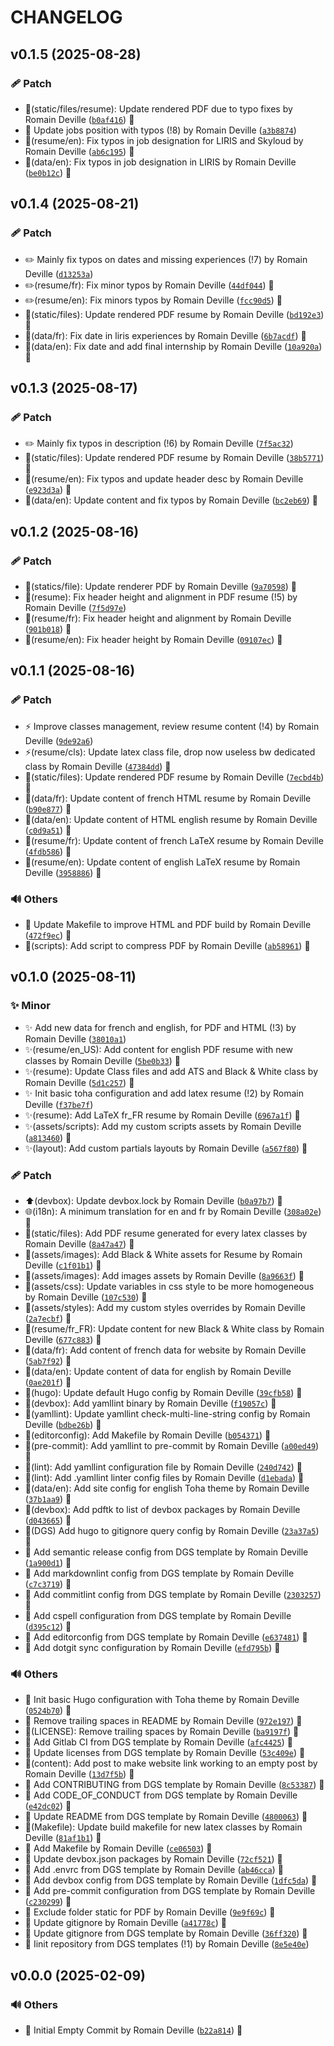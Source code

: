 <!-- markdownlint-disable-file -->
# CHANGELOG

## v0.1.5 (2025-08-28)

### 🩹 Patch

  * 🍱(static/files/resume): Update rendered PDF due to typo fixes by Romain Deville ([`b0af416`](https://framagit.org/rdeville-public/websites/romaindeville-fr/-/commit/b0af416885db54638e075b6d129fd38d863b0578)) 🔏
  * 🔧 Update jobs position with typos (!8) by Romain Deville ([`a3b8874`](https://framagit.org/rdeville-public/websites/romaindeville-fr/-/commit/a3b887428f6efe2a28e1dc17b4e1de4570c15a63))
  * 🔧(resume/en): Fix typos in job designation for LIRIS and Skyloud by Romain Deville ([`ab6c195`](https://framagit.org/rdeville-public/websites/romaindeville-fr/-/commit/ab6c1953a880ab56196eb6ac4fd081feae3894e3)) 🔏
  * 🔧(data/en): Fix typos in job designation in LIRIS by Romain Deville ([`be0b12c`](https://framagit.org/rdeville-public/websites/romaindeville-fr/-/commit/be0b12caee74cd03592af5020acd29cdacddd627)) 🔏

## v0.1.4 (2025-08-21)

### 🩹 Patch

  * ✏️ Mainly fix typos on dates and missing experiences (!7) by Romain Deville ([`d13253a`](https://framagit.org/rdeville-public/websites/romaindeville-fr/-/commit/d13253a8631b20b57f226c78135e94c72bf17dcb))
  * ✏️(resume/fr): Fix minor typos by Romain Deville ([`44df044`](https://framagit.org/rdeville-public/websites/romaindeville-fr/-/commit/44df0449c643a0114f08a81c16df699c0f7d4811)) 🔏
  * ✏️(resume/en): Fix minors typos by Romain Deville ([`fcc90d5`](https://framagit.org/rdeville-public/websites/romaindeville-fr/-/commit/fcc90d5c0ed48d5445c35582f6c6f46912250963)) 🔏
  * 🍱(static/files): Update rendered PDF resume by Romain Deville ([`bd192e3`](https://framagit.org/rdeville-public/websites/romaindeville-fr/-/commit/bd192e37c4458079b8ac987670bfe3e61ef2e76c)) 🔏
  * 🔧(data/fr): Fix date in liris experiences by Romain Deville ([`6b7acdf`](https://framagit.org/rdeville-public/websites/romaindeville-fr/-/commit/6b7acdf5faf7418e7c693d5e68b7161eae5de069)) 🔏
  * 🔧(data/en): Fix date and add final internship by Romain Deville ([`10a920a`](https://framagit.org/rdeville-public/websites/romaindeville-fr/-/commit/10a920acc1fe5109fbf306af0e7696e0ff04be0f)) 🔏

## v0.1.3 (2025-08-17)

### 🩹 Patch

  * ✏️ Mainly fix typos in description (!6) by Romain Deville ([`7f5ac32`](https://framagit.org/rdeville-public/websites/romaindeville-fr/-/commit/7f5ac320f1e6247e2a27a805ffda6ac387ac8b8c))
  * 🍱(static/files): Update rendered PDF resume by Romain Deville ([`38b5771`](https://framagit.org/rdeville-public/websites/romaindeville-fr/-/commit/38b5771858d7b0b3cc8981053db0651370a8549a)) 🔏
  * 🔧(resume/en): Fix typos and update header desc by Romain Deville ([`e923d3a`](https://framagit.org/rdeville-public/websites/romaindeville-fr/-/commit/e923d3a26a38063b4f650bea11b5b02f385d1808)) 🔏
  * 🔧(data/en): Update content and fix typos by Romain Deville ([`bc2eb69`](https://framagit.org/rdeville-public/websites/romaindeville-fr/-/commit/bc2eb69e21f3f3072fa2e066476919a6dbe01827)) 🔏

## v0.1.2 (2025-08-16)

### 🩹 Patch

  * 🍱(statics/file): Update renderer PDF by Romain Deville ([`9a70598`](https://framagit.org/rdeville-public/websites/romaindeville-fr/-/commit/9a7059839ec8175508f5dd39dd8f7625df2f60b0)) 🔏
  * 🔧(resume): Fix header height and alignment in PDF resume (!5) by Romain Deville ([`7f5d97e`](https://framagit.org/rdeville-public/websites/romaindeville-fr/-/commit/7f5d97e018b377d9b586b182b2785cc3232bcddb))
  * 🔧(resume/fr): Fix header height and alignment by Romain Deville ([`901b018`](https://framagit.org/rdeville-public/websites/romaindeville-fr/-/commit/901b018bc9cf6a19e4d2f2d0ded7b9333081ed0e)) 🔏
  * 🔧(resume/en): Fix header height by Romain Deville ([`09107ec`](https://framagit.org/rdeville-public/websites/romaindeville-fr/-/commit/09107ec5506f773164027fbe0f2253e16c5ce5e1)) 🔏

## v0.1.1 (2025-08-16)

### 🩹 Patch

  * ⚡️ Improve classes management, review resume content (!4) by Romain Deville ([`9de92a6`](https://framagit.org/rdeville-public/websites/romaindeville-fr/-/commit/9de92a6b374687ea9b398b06f480751d0cc7d2a6))
  * ⚡️(resume/cls): Update latex class file, drop now useless bw dedicated class by Romain Deville ([`47384dd`](https://framagit.org/rdeville-public/websites/romaindeville-fr/-/commit/47384ddf6e0ba2d270d65d5f9c1766132df5e689)) 🔏
  * 🍱(static/files): Update rendered PDF resume by Romain Deville ([`7ecbd4b`](https://framagit.org/rdeville-public/websites/romaindeville-fr/-/commit/7ecbd4b53fa394cadd9643562aa1e18bac20e51b)) 🔏
  * 🔧(data/fr): Update content of french HTML resume by Romain Deville ([`b90e877`](https://framagit.org/rdeville-public/websites/romaindeville-fr/-/commit/b90e877eac46b87d0900fd2c49e69b180a3d7540)) 🔏
  * 🔧(data/en): Update content of HTML english resume by Romain Deville ([`c0d9a51`](https://framagit.org/rdeville-public/websites/romaindeville-fr/-/commit/c0d9a51d01690bdef796c8d75b9e8cddd05fdc84)) 🔏
  * 🔧(resume/fr): Update content of french LaTeX resume by Romain Deville ([`4fdb586`](https://framagit.org/rdeville-public/websites/romaindeville-fr/-/commit/4fdb586e08d3a38d7bf38a07c7f39262daa53953)) 🔏
  * 🔧(resume/en): Update content of english LaTeX resume by Romain Deville ([`3958886`](https://framagit.org/rdeville-public/websites/romaindeville-fr/-/commit/3958886a432dfb46172778f813172a75656c7b7c)) 🔏

### 🔊 Others

  * 🔨 Update Makefile to improve HTML and PDF build by Romain Deville ([`472f9ec`](https://framagit.org/rdeville-public/websites/romaindeville-fr/-/commit/472f9ec9e2586b07b0c8d780c1b3ea57a3d66dab)) 🔏
  * 🔨(scripts): Add script to compress PDF by Romain Deville ([`ab58961`](https://framagit.org/rdeville-public/websites/romaindeville-fr/-/commit/ab5896161024323203dec725fa9bf1994fbedd43)) 🔏

## v0.1.0 (2025-08-11)

### ✨ Minor

  * ✨ Add new data for french and english, for PDF and HTML (!3) by Romain Deville ([`38010a1`](https://framagit.org/rdeville-public/websites/romaindeville-fr/-/commit/38010a19051d07c87ad37fe6de402f1d2af8d4a5))
  * ✨(resume/en_US): Add content for english PDF resume with new classes by Romain Deville ([`5be0b33`](https://framagit.org/rdeville-public/websites/romaindeville-fr/-/commit/5be0b33121d1bdd8b515c082690160543ff3997b)) 🔏
  * ✨(resume): Update Class files and add ATS and Black &amp; White class by Romain Deville ([`5d1c257`](https://framagit.org/rdeville-public/websites/romaindeville-fr/-/commit/5d1c257d07ada87bf74f4f94e9341b7a06af42be)) 🔏
  * ✨ Init basic toha configuration and add latex resume (!2) by Romain Deville ([`f37be7f`](https://framagit.org/rdeville-public/websites/romaindeville-fr/-/commit/f37be7f2e2f74ca0ba5a8102ce69e24a0aa65059))
  * ✨(resume): Add LaTeX fr_FR resume by Romain Deville ([`6967a1f`](https://framagit.org/rdeville-public/websites/romaindeville-fr/-/commit/6967a1f412e9f89c90a14805c2f11ddd5a0dc2b4)) 🔏
  * ✨(assets/scripts): Add my custom scripts assets by Romain Deville ([`a813460`](https://framagit.org/rdeville-public/websites/romaindeville-fr/-/commit/a813460f06e030c69543f8954fd5f4ccfddcdf11)) 🔏
  * ✨(layout): Add custom partials layouts by Romain Deville ([`a567f80`](https://framagit.org/rdeville-public/websites/romaindeville-fr/-/commit/a567f80603f509c8567f973e76f288465366ffc8)) 🔏

### 🩹 Patch

  * ⬆️(devbox): Update devbox.lock by Romain Deville ([`b0a97b7`](https://framagit.org/rdeville-public/websites/romaindeville-fr/-/commit/b0a97b795d43671ec23e0e017e635530059febe7)) 🔏
  * 🌐(i18n): A minimum translation for en and fr by Romain Deville ([`308a02e`](https://framagit.org/rdeville-public/websites/romaindeville-fr/-/commit/308a02e91dec27cae2ef8dc8325d37241b685c45)) 🔏
  * 🍱(static/files): Add PDF resume generated for every latex classes by Romain Deville ([`8a47a47`](https://framagit.org/rdeville-public/websites/romaindeville-fr/-/commit/8a47a4707f7c6ea9322fde031bf8569b6d0b6984)) 🔏
  * 🍱(assets/images): Add Black &amp; White assets for Resume by Romain Deville ([`c1f01b1`](https://framagit.org/rdeville-public/websites/romaindeville-fr/-/commit/c1f01b19e057ed94fdb1f1daecc83d2dc4026d41)) 🔏
  * 🍱(assets/images): Add images assets by Romain Deville ([`8a9663f`](https://framagit.org/rdeville-public/websites/romaindeville-fr/-/commit/8a9663f440c8dc349c1abfc7d6435563124893a1)) 🔏
  * 💄(assets/css): Update variables in css style to be more homogeneous by Romain Deville ([`107c530`](https://framagit.org/rdeville-public/websites/romaindeville-fr/-/commit/107c530712533745013600e7a776bf6b62027ba2)) 🔏
  * 💄(assets/styles): Add my custom styles overrides by Romain Deville ([`2a7ecbf`](https://framagit.org/rdeville-public/websites/romaindeville-fr/-/commit/2a7ecbf233aaba17100b84ccd0691e36a3eb14bf)) 🔏
  * 🔧(resume/fr_FR): Update content for new Black &amp; White class by Romain Deville ([`677c883`](https://framagit.org/rdeville-public/websites/romaindeville-fr/-/commit/677c883260584eb991fc7fc88af3c6388bdef8ba)) 🔏
  * 🔧(data/fr): Add content of french data for website by Romain Deville ([`5ab7f92`](https://framagit.org/rdeville-public/websites/romaindeville-fr/-/commit/5ab7f928471559280a5b6c5921a72465f56be494)) 🔏
  * 🔧(data/en): Update content of data for english by Romain Deville ([`0ae201f`](https://framagit.org/rdeville-public/websites/romaindeville-fr/-/commit/0ae201f80c89ec48395bcf0b8c83306b1722c5f4)) 🔏
  * 🔧(hugo): Update default Hugo config by Romain Deville ([`39cfb58`](https://framagit.org/rdeville-public/websites/romaindeville-fr/-/commit/39cfb58977bd6d3d60d75fde689d1853d944a8c7)) 🔏
  * 🔧(devbox): Add yamllint binary by Romain Deville ([`f19057c`](https://framagit.org/rdeville-public/websites/romaindeville-fr/-/commit/f19057c8ac8ff688d5ebe6858628e2ffcf1d8d27)) 🔏
  * 🔧(yamllint): Update yamllint check-multi-line-string config by Romain Deville ([`bdbe26b`](https://framagit.org/rdeville-public/websites/romaindeville-fr/-/commit/bdbe26b9b6b98a769ec5f13a003ee52d7dcec9dc)) 🔏
  * 🔧(editorconfig): Add Makefile by Romain Deville ([`b054371`](https://framagit.org/rdeville-public/websites/romaindeville-fr/-/commit/b054371853c2d78713d0a2b311ed7f4e9e64e605)) 🔏
  * 🔧(pre-commit): Add yamllint to pre-commit by Romain Deville ([`a00ed49`](https://framagit.org/rdeville-public/websites/romaindeville-fr/-/commit/a00ed490cdc4451d8a11cf0f3e3db1bf40a652b8)) 🔏
  * 🔧(lint): Add yamllint configuration file by Romain Deville ([`240d742`](https://framagit.org/rdeville-public/websites/romaindeville-fr/-/commit/240d74207971b0943ce1f3d4f243543db627cd4a)) 🔏
  * 🔧(lint): Add .yamllint linter config files by Romain Deville ([`d1ebada`](https://framagit.org/rdeville-public/websites/romaindeville-fr/-/commit/d1ebada0ed9b44669e1dbbc65e8911a7eee0a563)) 🔏
  * 🔧(data/en): Add site config for english Toha theme by Romain Deville ([`37b1aa9`](https://framagit.org/rdeville-public/websites/romaindeville-fr/-/commit/37b1aa96bed0bcd0eba8fd81fd939bd766d27d43)) 🔏
  * 🔧(devbox): Add pdftk to list of devbox packages by Romain Deville ([`d043665`](https://framagit.org/rdeville-public/websites/romaindeville-fr/-/commit/d043665032c22802f7c06f39f5e9a6fb1265d03e)) 🔏
  * 🔧(DGS) Add hugo to gitignore query config by Romain Deville ([`23a37a5`](https://framagit.org/rdeville-public/websites/romaindeville-fr/-/commit/23a37a507886e7ba5ba81e1534367f8ad1cdd94f)) 🔏
  * 🔧 Add semantic release config from DGS template by Romain Deville ([`1a900d1`](https://framagit.org/rdeville-public/websites/romaindeville-fr/-/commit/1a900d117490e7841d228f5cd4e466b86a8e624b)) 🔏
  * 🔧 Add markdownlint config from DGS template by Romain Deville ([`c7c3719`](https://framagit.org/rdeville-public/websites/romaindeville-fr/-/commit/c7c37199189cf44abec9c889f237cdee7bd806b4)) 🔏
  * 🔧 Add commitlint config from DGS template by Romain Deville ([`2303257`](https://framagit.org/rdeville-public/websites/romaindeville-fr/-/commit/23032578227f892c988dba9c09c7a8080261755e)) 🔏
  * 🔧 Add cspell configuration from DGS template by Romain Deville ([`d395c12`](https://framagit.org/rdeville-public/websites/romaindeville-fr/-/commit/d395c129a78a00bcce0c1f32cdce30fe7c7dfaf3)) 🔏
  * 🔧 Add editorconfig from DGS template by Romain Deville ([`e637481`](https://framagit.org/rdeville-public/websites/romaindeville-fr/-/commit/e63748140cb8a4d0a9cd158c09bb96e9eed310b6)) 🔏
  * 🔧 Add dotgit sync configuration by Romain Deville ([`efd795b`](https://framagit.org/rdeville-public/websites/romaindeville-fr/-/commit/efd795beb45a2d38f396d9591771cd58ea769140)) 🔏

### 🔊 Others

  * 🎉 Init basic Hugo configuration with Toha theme by Romain Deville ([`0524b70`](https://framagit.org/rdeville-public/websites/romaindeville-fr/-/commit/0524b7064fc8eec4555eedf3a89c0dc70ac4eb26)) 🔏
  * 🎨 Remove trailing spaces in README by Romain Deville ([`972e197`](https://framagit.org/rdeville-public/websites/romaindeville-fr/-/commit/972e1979d40d2a661409dac514806066be749db0)) 🔏
  * 🎨(LICENSE): Remove trailing spaces by Romain Deville ([`ba9197f`](https://framagit.org/rdeville-public/websites/romaindeville-fr/-/commit/ba9197fcab87d9284c637c3ee4c56583bd4d0347)) 🔏
  * 👷 Add Gitlab CI from DGS template by Romain Deville ([`afc4425`](https://framagit.org/rdeville-public/websites/romaindeville-fr/-/commit/afc4425ef57e1a78b1a19334ec9d35f450ba24bf)) 🔏
  * 📄 Update licenses from DGS template by Romain Deville ([`53c409e`](https://framagit.org/rdeville-public/websites/romaindeville-fr/-/commit/53c409ea07f51e10f9531a740bbe0f8e8c41ed2f)) 🔏
  * 📝(content): Add post to make website link working to an empty post by Romain Deville ([`13d7f5b`](https://framagit.org/rdeville-public/websites/romaindeville-fr/-/commit/13d7f5b7e36d93fbb754990be57a79cb82e2cc68)) 🔏
  * 📝 Add CONTRIBUTING from DGS template by Romain Deville ([`8c53387`](https://framagit.org/rdeville-public/websites/romaindeville-fr/-/commit/8c53387981e9c0689366247047c121d72a0cac93)) 🔏
  * 📝 Add CODE_OF_CONDUCT from DGS template by Romain Deville ([`e42dc02`](https://framagit.org/rdeville-public/websites/romaindeville-fr/-/commit/e42dc020df57b35e288bbf09f722a445fa425f0a)) 🔏
  * 📝 Update README from DGS template by Romain Deville ([`4800063`](https://framagit.org/rdeville-public/websites/romaindeville-fr/-/commit/480006352329f6878dfd068b58463a7c7af5eeff)) 🔏
  * 🔨(Makefile): Update build makefile for new latex classes by Romain Deville ([`81af1b1`](https://framagit.org/rdeville-public/websites/romaindeville-fr/-/commit/81af1b1b6e19427f8844f11a38b60e4d976ce547)) 🔏
  * 🔨 Add Makefile by Romain Deville ([`ce06503`](https://framagit.org/rdeville-public/websites/romaindeville-fr/-/commit/ce0650313a9cace6a5eff26cbecb3bea76e22d63)) 🔏
  * 🔨 Update devbox.json packages by Romain Deville ([`72cf521`](https://framagit.org/rdeville-public/websites/romaindeville-fr/-/commit/72cf521e3eeeec6d460a48704c61d32119eb69f0)) 🔏
  * 🔨 Add .envrc from DGS template by Romain Deville ([`ab46cca`](https://framagit.org/rdeville-public/websites/romaindeville-fr/-/commit/ab46ccaf51a6925068d3eca878d45fd7b274b5d4)) 🔏
  * 🔨 Add devbox config from DGS template by Romain Deville ([`1dfc5da`](https://framagit.org/rdeville-public/websites/romaindeville-fr/-/commit/1dfc5daaccce7d77b387965ee61775d1e96c5115)) 🔏
  * 🔨 Add pre-commit configuration from DGS template by Romain Deville ([`c230299`](https://framagit.org/rdeville-public/websites/romaindeville-fr/-/commit/c23029980460904d071f9a1699ad2b2e050e4fce)) 🔏
  * 🙈 Exclude folder static for PDF by Romain Deville ([`9e9f69c`](https://framagit.org/rdeville-public/websites/romaindeville-fr/-/commit/9e9f69c88203334c7c0d400da2c05e49793c736c)) 🔏
  * 🙈 Update gitignore by Romain Deville ([`a41778c`](https://framagit.org/rdeville-public/websites/romaindeville-fr/-/commit/a41778c9297e70799a407d571635d5f84cb73e45)) 🔏
  * 🙈 Update gitignore from DGS template by Romain Deville ([`36ff320`](https://framagit.org/rdeville-public/websites/romaindeville-fr/-/commit/36ff320b8610b3b6ea4180733f0655e3b20d4575)) 🔏
  * 🚀 Iinit repository from DGS templates (!1) by Romain Deville ([`8e5e40e`](https://framagit.org/rdeville-public/websites/romaindeville-fr/-/commit/8e5e40e36fb21b4817f8588d2676dc8af26e7fdf))

## v0.0.0 (2025-02-09)

### 🔊 Others

  * 🎉 Initial Empty Commit by Romain Deville ([`b22a814`](https://framagit.org/rdeville-public/websites/romaindeville-fr/-/commit/b22a814e83a683eeed38da1cdca6c6b4dbaa9b10)) 🔏
